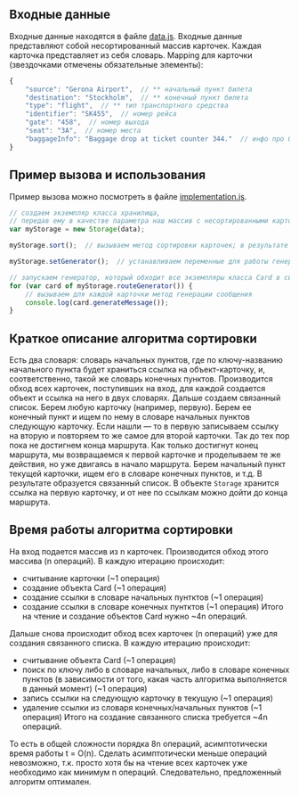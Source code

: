 ## Входные данные
Входные данные находятся в файле [data.js](https://github.com/gree-gorey/cards/blob/master/js/data.js).
Входные данные представляют собой несортированный массив карточек.
Каждая карточка представляет из себя словарь.
Mapping для карточки (звездочками отмечены обязательные элементы):
```JavaScript
{
    "source": "Gerona Airport",  // ** начальный пункт билета
    "destination": "Stockholm",  // ** конечный пункт билета
    "type": "flight",  // ** тип транспортного средства
    "identifier": "SK455",  // номер рейса
    "gate": "458",  // номер выхода
    "seat": "3A",  // номер места
    "baggageInfo": "Baggage drop at ticket counter 344."  // инфо про багаж
}
```

## Пример вызова и использования
Пример вызова можно посмотреть в файле [implementation.js](https://github.com/gree-gorey/cards/blob/master/js/implementation.js).

```JavaScript
// создаем экземпляр класса хранилища,
// передав ему в качестве параметра наш массив с несортированными карточками
var myStorage = new Storage(data);

myStorage.sort();  // вызываем метод сортировки карточек; в результате создается связанный список

myStorage.setGenerator();  // устанавливаем переменные для работы генератора

// запускаем генератор, который обходит все экземпляры класса Card в связанном списке
for (var card of myStorage.routeGenerator()) {
    // вызываем для каждой карточки метод генерации сообщения
    console.log(card.generateMessage());
}
```


## Краткое описание алгоритма сортировки
Есть два словаря: словарь начальных пунктов, где по ключу-названию начального пункта будет храниться ссылка на объект-карточку, и, соответственно, такой же словарь конечных пунктов.
Производится обход всех карточек, поступивших на вход, для каждой создается объект и ссылка на него в двух словарях.
Дальше создаем связанный список.
Берем любую карточку (например, первую). Берем ее конечный пункт и ищем по нему в словаре начальных пунктов следующую карточку.
Если нашли — то в первую записываем ссылку на вторую и повторяем то же самое для второй карточки. Так до тех пор пока не достигнем конца маршрута.
Как только достигнут конец маршрута, мы возвращаемся к первой карточке и проделываем те же действия, но уже двигаясь в начало маршрута.
Берем начальный пункт текущей карточки, ищем его в словаре конечных пунктов, и т.д.
В результате образуется связанный список.
В объекте `Storage` хранится ссылка на первую карточку, и от нее по ссылкам можно дойти до конца маршрута.

## Время работы алгоритма сортировки
На вход подается массив из n карточек.
Производится обход этого массива (n операций). В каждую итерацию происходит:
* считывание карточки (~1 операция)
* создание объекта Card (~1 операция)
* создание ссылки в словаре начальных пунтктов (~1 операция)
* создание ссылки в словаре конечных пунтктов (~1 операция)
Итого на чтение и создание объектов Card нужно ~4n операций.

Дальше снова происходит обход всех карточек (n операций) уже для создания связанного списка. В каждую итерацию происходит:
* считывание объекта Card (~1 операция)
* поиск по ключу либо в словаре начальных, либо в словаре конечных пунктов (в зависимости от того, какая часть алгоритма выполняется в данный момент) (~1 операция)
* запись ссылки на следующую карточку в текущую (~1 операция)
* удаление ссылки из словаря конечных/начальных пунктов (~1 операция)
Итого на создание связанного списка требуется ~4n операций.

То есть в общей сложности порядка 8n операций, асимптотически время работы t = O(n).
Сделать асимптотически меньше операций невозможно, т.к. просто хотя бы на чтение всех карточек уже необходимо как минимум n операций.
Следовательно, предложенный алгоритм оптимален.